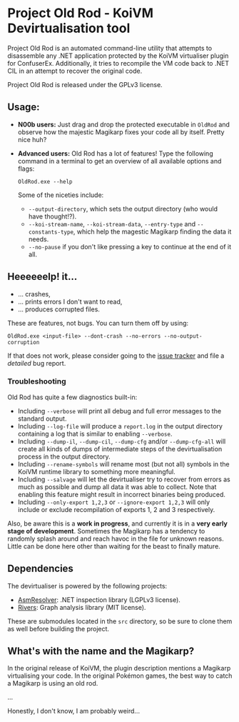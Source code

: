 Project Old Rod - KoiVM Devirtualisation tool
=============================================

Project Old Rod is an automated command-line utility that attempts to disassemble any .NET application protected by the KoiVM virtualiser plugin for ConfuserEx. Additionally, it tries to recompile the VM code back to .NET CIL in an attempt to recover the original code. 

Project Old Rod is released under the GPLv3 license.

Usage:
------

-   **N00b users:**
    Just drag and drop the protected executable in `OldRod` and observe how the majestic Magikarp fixes your code all by itself. Pretty nice huh?

-   **Advanced users:**
    Old Rod has a lot of features! Type the following command in a terminal to get an overview of all available options and flags:
    ```
    OldRod.exe --help
    ```

    Some of the niceties include:
    - `--output-directory`, which sets the output directory (who would have thought!?).
    - `--koi-stream-name`, `--koi-stream-data`, `--entry-type` and `--constants-type`, which help the magestic Magikarp finding the data it needs.
    - `--no-pause` if you don't like pressing a key to continue at the end of it all.

Heeeeeelp! it...
-----------------

- ... crashes,
- ... prints errors I don't want to read,
- ... produces corrupted files.

These are features, not bugs. You can turn them off by using:
```
OldRod.exe <input-file> --dont-crash --no-errors --no-output-corruption
```
If that does not work, please consider going to the [issue tracker](https://github.com/Washi1337/OldRod/issues) and file a _detailed_ bug report.

### Troubleshooting
Old Rod has quite a few diagnostics built-in:
- Including `--verbose` will print all debug and full error messages to the standard output.
- Including `--log-file` will produce a `report.log` in the output directory containing a log that is similar to enabling `--verbose`.
- Including `--dump-il`, `--dump-cil`, `--dump-cfg` and/or `--dump-cfg-all` will create all kinds of dumps of intermediate steps of the devirtualisation process in the output directory.
- Including `--rename-symbols` will rename most (but not all) symbols in the KoiVM runtime library to something more meaningful.
- Including `--salvage` will let the devirtualiser try to recover from errors as much as possible and dump all data it was able to collect. Note that enabling this feature might result in incorrect binaries being produced.
- Including `--only-export 1,2,3` or `--ignore-export 1,2,3` will only include or exclude recompilation of exports 1, 2 and 3 respectively.

Also, be aware this is a **work in progress**, and currently it is in a **very early stage of development**. Sometimes the Magikarp has a tendency to randomly splash around and reach havoc in the file for unknown reasons. Little can be done here other than waiting for the beast to finally mature.

Dependencies
------------
The devirtualiser is powered by the following projects:
- [AsmResolver](https://github.com/Washi1337/AsmResolver): .NET inspection library (LGPLv3 license).
- [Rivers](https://github.com/Washi1337/Rivers): Graph analysis library (MIT license).

These are submodules located in the `src` directory, so be sure to clone them as well before building the project.

What's with the name and the Magikarp?
--------------------------------------
In the original release of KoiVM, the plugin description mentions a Magikarp virtualising your code. In the original Pokémon games, the best way to catch a Magikarp is using an old rod. 

...

Honestly, I don't know, I am probably weird...
